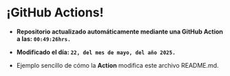 # ¡GitHub Actions!
* **Repositorio actualizado automáticamente mediante una GitHub Action a las: `00:49:26hrs.`**
* **Modificado el día: `22, del mes de mayo, del año 2025.`**

* Ejemplo sencillo de cómo la **Action** modifica este archivo README.md.
